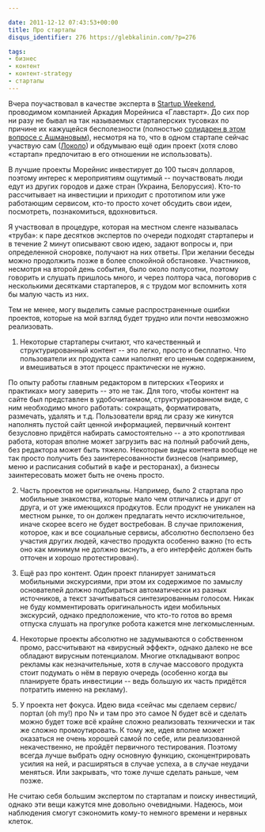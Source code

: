 ```yaml
---

date: 2011-12-12 07:43:53+00:00
title: Про стартапы
disqus_identifier: 276 https://glebkalinin.com/?p=276

tags:
- бизнес
- контент
- контент-strategy
- стартапы
---
```


Вчера поучаствовал в качестве эксперта в [Startup Weekend](http://startupweekend.timepad.ru/), проводимом компанией Аркадия Морейниса «Главстарт». До сих пор ни разу не бывал на так называемых стартаперских тусовках по причине их кажущейся бесполезности (полностью [солидарен в этом вопросе с Ашмановым](https://glebkalinin.com/ashmanov-on-startups/)), несмотря на то, что в одном стартапе сейчас участвую сам ([Локоло](http://lokolo.ru)) и обдумываю ещё один проект (хотя слово «стартап» предпочитаю в его отношении не использовать).

В лучшие проекты Морейнис инвестирует до 100 тысяч долларов, поэтому интерес к мероприятиям ощутимый -- поучаствовать люди едут из других городов и даже стран (Украина, Белоруссия). Кто-то рассчитывает на инвестиции и приходит с прототипом или уже работающим сервисом, кто-то просто хочет обсудить свои идеи, посмотреть, познакомиться, вдохновиться.

Я участвовал в процедуре, которая на местном сленге называлась «труба»: к паре десятков экспертов по очереди подходят стартаперы и в течение 2 минут описывают свою идею, задают вопросы и, при определенной сноровке, получают на них ответы. При желании беседы можно продолжить позже в более спокойной обстановке. Участников, несмотря на второй день события, было около полусотни, поэтому говорить и слушать пришлось много, и через полтора часа, поговорив с несколькими десятками стартаперов, я с трудом мог вспомнить хотя бы малую часть из них.

Тем не менее, могу выделить самые распространенные ошибки проектов, которые на мой взгляд будет трудно или почти невозможно реализовать. 

<!-- more -->

1) Некоторые стартаперы считают, что качественный и структурированный контент -- это легко, просто и бесплатно. Что пользователи их продукта сами наполнят его ценным содержанием, и вмешиваться в этот процесс практически не нужно. 

По опыту работы главным редактором в питерских «Теориях и практиках» могу заверить -- это не так. Для того, чтобы контент на сайте был представлен в удобочитаемом, структурированном виде, с ним необходимо много работать: сокращать, форматировать, размечать, удалять и т.д. Пользователи вряд ли сразу же кинутся наполнять пустой сайт ценной информацией, первичный контент безусловно придётся набирать самостоятельно -- а это кропотливая работа, которая вполне может загрузить вас на полный рабочий день, без редактора может быть тяжело. Некоторые виды контента вообще не так просто получить без заинтересованности бизнесов (например, меню и расписания событий в кафе и ресторанах), а бизнесы заинтересовать может быть не очень просто.

2) Часть проектов не оригинальны. Например, было 2 стартапа про мобильные знакомства, которые мало чем отличались и друг от друга, и от уже имеющихся продкутов. Если продукт не уникален на местном рынке, то он должен предлагать нечто исключительное, иначе скорее всего не будет востребован. В случае приложения, которое, как и все социальные сервисы, абсолютно бесползено без участия других людей, качество продукта особенно важно (то есть оно как минимум не должно виснуть, а его интерфейс должен быть отточен и хорошо протестирован).

3) Ещё раз про контент. Один проект планирует заниматься мобильными экскурсиями, при этом их содержимое по замыслу основателей должно подбираться автоматически из разных источников, а текст зачитываться синтезированным голосом. Никак не буду комментировать оригинальность идеи мобильных экскурсий, однако предположение, что кто-то готов во время отпуска слушать на прогулке робота кажется мне легкомысленным.


4) Некоторые проекты абсолютно не задумываются о собственном промо, рассчитывают на «вирусный эффект», однако далеко не все обладают вирусным потенциалом. Многие откладывают вопрос рекламы как незначительные, хотя в случае массового продукта стоит подумать о нём в первую очередь (особенно когда вы планируете брать инвестиции -- ведь большую их часть придётся потратить именно на рекламу).

5) У проекта нет фокуса. Идею вида «сейчас мы сделаем сервис/портал (oh my!) про N» и там про это самое N будет всё и сделать можно будет тоже всё крайне сложно реализовать технически и так же сложно промоутировать. К тому же, идея вполне может оказаться не очень хорошей самой по себе, или реализованной некачественно, не пройдёт первичного тестирования. Поэтому всегда лучше выбрать одну основную функцию, сконцентрировать усилия на ней, и расширяться в случае успеха, а в случае неудачи меняться. Или закрывать, что тоже лучше сделать раньше, чем позже.

Не считаю себя большим экспертом по стартапам и поиску инвестиций, однако эти вещи кажутся мне довольно очевидными. Надеюсь, мои наблюдения смогут сэкономить кому-то немного времени и нервных клеток.
